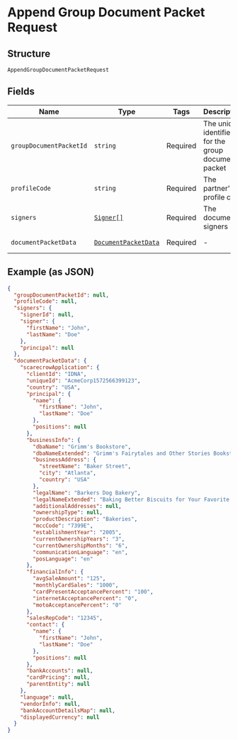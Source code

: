 
# Append Group Document Packet Request

## Structure

`AppendGroupDocumentPacketRequest`

## Fields

| Name | Type | Tags | Description | Getter | Setter |
|  --- | --- | --- | --- | --- | --- |
| `groupDocumentPacketId` | `string` | Required | The unique identifier for the group document packet | getGroupDocumentPacketId(): string | setGroupDocumentPacketId(string groupDocumentPacketId): void |
| `profileCode` | `string` | Required | The partner's profile code | getProfileCode(): string | setProfileCode(string profileCode): void |
| `signers` | [`Signer[]`](../../doc/models/signer.md) | Required | The document signers | getSigners(): array | setSigners(array signers): void |
| `documentPacketData` | [`DocumentPacketData`](../../doc/models/document-packet-data.md) | Required | - | getDocumentPacketData(): DocumentPacketData | setDocumentPacketData(DocumentPacketData documentPacketData): void |

## Example (as JSON)

```json
{
  "groupDocumentPacketId": null,
  "profileCode": null,
  "signers": {
    "signerId": null,
    "signer": {
      "firstName": "John",
      "lastName": "Doe"
    },
    "principal": null
  },
  "documentPacketData": {
    "scarecrowApplication": {
      "clientId": "IDNA",
      "uniqueId": "AcmeCorp1572566399123",
      "country": "USA",
      "principal": {
        "name": {
          "firstName": "John",
          "lastName": "Doe"
        },
        "positions": null
      },
      "businessInfo": {
        "dbaName": "Grimm's Bookstore",
        "dbaNameExtended": "Grimm's Fairytales and Other Stories Bookstore",
        "businessAddress": {
          "streetName": "Baker Street",
          "city": "Atlanta",
          "country": "USA"
        },
        "legalName": "Barkers Dog Bakery",
        "legalNameExtended": "Baking Better Biscuits for Your Favorite Barkers Dog Bakery LLC",
        "additionalAddresses": null,
        "ownershipType": null,
        "productDescription": "Bakeries",
        "mccCode": "7399E",
        "establishmentYear": "2005",
        "currentOwnershipYears": "3",
        "currentOwnershipMonths": "6",
        "communicationLanguage": "en",
        "posLanguage": "en"
      },
      "financialInfo": {
        "avgSaleAmount": "125",
        "monthlyCardSales": "1000",
        "cardPresentAcceptancePercent": "100",
        "internetAcceptancePercent": "0",
        "motoAcceptancePercent": "0"
      },
      "salesRepCode": "12345",
      "contact": {
        "name": {
          "firstName": "John",
          "lastName": "Doe"
        },
        "positions": null
      },
      "bankAccounts": null,
      "cardPricing": null,
      "parentEntity": null
    },
    "language": null,
    "vendorInfo": null,
    "bankAccountDetailsMap": null,
    "displayedCurrency": null
  }
}
```

